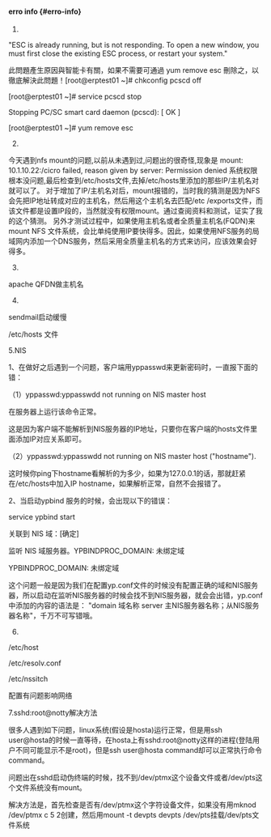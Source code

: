 #### erro info {#erro-info}

1.

&quot;ESC is already running, but is not responding. To open a new window, you must first close the existing ESC process, or restart your system.&quot;

此問題產生原因與智能卡有關，如果不需要可通過 yum remove esc 刪除之，以徹底解決此問題！[root@erptest01 ~]# chkconfig pcscd off

[root@erptest01 ~]# service pcscd stop

Stopping PC/SC smart card daemon (pcscd):                  [  OK  ]

[root@erptest01 ~]# yum remove esc

2.

今天遇到nfs mount的问题,以前从未遇到过,问题出的很奇怪,现象是 mount: 10.1.10.22:/cicro failed, reason given by server: Permission denied 系统权限根本没问题,最后检查到/etc/hosts文件,去掉/etc/hosts里添加的那些IP/主机名对就可以了。 对于增加了IP/主机名对后，mount报错的，当时我的猜测是因为NFS会先把IP地址转成对应的主机名，然后用这个主机名去匹配/etc /exports文件，而该文件都是设置IP段的，当然就没有权限mount。通过查阅资料和测试，证实了我的这个猜测。 另外才测试过程中，如果使用主机名或者全质量主机名(FQDN)来mount NFS 文件系统，会比单纯使用IP要快得多。因此，如果使用NFS服务的局域网内添加一个DNS服务，然后采用全质量主机名的方式来访问，应该效果会好得多。

3.

apache QFDN做主机名

4.

sendmail启动缓慢

/etc/hosts 文件

5.NIS

1、在做好之后遇到一个问题，客户端用yppasswd来更新密码时，一直报下面的错：

（1）yppasswd:yppasswdd not running on NIS master host

在服务器上运行该命令正常。

这是因为客户端不能解析到NIS服务器的IP地址，只要你在客户端的hosts文件里面添加IP对应关系即可。

（2）yppasswd:yppasswdd not running on NIS master host  (&quot;hostname&quot;).

这时候你ping下hostname看解析的为多少，如果为127.0.0.1的话，那就赶紧在/etc/hosts中加入IP  hostname，如果解析正常，自然不会报错了。

2、当启动ypbind 服务的时候，会出现以下的错误：

service ypbind start

  关联到 NIS 域：[确定]

  监听 NIS 域服务器。YPBINDPROC_DOMAIN: 未绑定域

  YPBINDPROC_DOMAIN: 未绑定域

这个问题一般是因为我们在配置yp.conf文件的时候没有配置正确的域和NIS服务器，所以启动在监听NIS服务器的时候会找不到NIS服务器，就会会出错，yp.conf中添加的内容的语法是： &quot;domain 域名称 server 主NIS服务器名称；从NIS服务器名称&quot;，千万不可写错哦。

6.

/etc/host

/etc/resolv.conf

/etc/nssitch

配置有问题影响网络

7.sshd:root@notty解决方法

很多人遇到如下问题，linux系统(假设是hosta)运行正常，但是用ssh user@hosta的时候一直等待，在hosta上有sshd:root@notty这样的进程(登陆用户不同可能显示不是root)，但是ssh user@hosta command却可以正常执行命令command。

问题出在sshd启动伪终端的时候，找不到/dev/ptmx这个设备文件或者/dev/pts这个文件系统没有mount。

解决方法是，首先检查是否有/dev/ptmx这个字符设备文件，如果没有用mknod /dev/ptmx c 5 2创建，然后用mount -t devpts devpts /dev/pts挂载/dev/pts文件系统